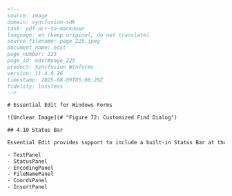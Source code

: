 ```html
<!-- 
source: image
domain: syncfusion-sdk
task: pdf-ocr-to-markdown
language: en (keep original; do not translate)
source_filename: page_225.jpeg
document_name: edit
page_number: 225
page_id: edit#page_225
product: Syncfusion Winforms
version: 11.4.0.26
timestamp: 2025-08-09T05:08:29Z
fidelity: lossless
-->

# Essential Edit for Windows Forms

![Unclear Image](# "Figure 72: Customized Find Dialog")

## 4.10 Status Bar

Essential Edit provides support to include a built-in Status Bar at the bottom of the control with different panels displaying different information. The built-in panels are as follows.

- TextPanel
- StatusPanel
- EncodingPanel
- FileNamePanel
- CoordsPanel
- InsertPanel
```
 <!-- tags: [product, module, control, api, version?] keywords: [Syncfusion Edit, status bar, StatusPanel, TextPanel, EncodingPanel, FileNamePanel, CoordsPanel, InsertPanel] -->
```